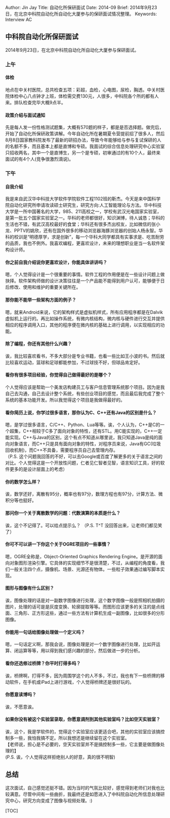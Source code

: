 Author: Jin Jay
Title: 自动化所保研面试
Date: 2014-09
Brief: 2014年9月23日，在北京中科院自动化所自动化大厦参与的保研面试情况整理。
Keywords: Interview  AC

## 中科院自动化所保研面试
2014年9月23日，在北京中科院自动化所自动化大厦参与保研面试。

### 上午
#### 体检
地点在中关村医院，总共检查五项：彩超，血检，心电图，尿检，胸透。中关村医院体检中心八点钟才上班，体检需交费130元，人很多，中科院各个所的都有人来。排队检查完毕大概9点半。

#### 政策介绍与面试通知
先是每人发一份性格测试题集，大概有570题的样子，都是是否选择题。做完后，开始了自动化所保研政策讲解。今年自动化所在暑期夏令营提前招了很多人，然后8月8日国家教科院发布了最新的研招办法，导致今年能够给与参与复试保研的人的名额不多，而且基本上都是直博和专硕。我面试的综合信息处理研究中心实验室只招收两名，其中一个是直博生，另一个是专硕，初审通过的有10个人，最终来面试的有4个人(竞争很激烈滴说)。

### 下午
#### 自我介绍
我是来自武汉华中科技大学软件学院软件工程1102班的靳杰。今天是来中国科学院自动化研究所申请攻读硕士研究生，研究方向:人工智能理论与方法。华中科技大学是一所中国著名的大学，985、211高校之一，学校有武汉光电国家实验室，是第一批五个国家实验室之一。华科的老师都很好，知识渊博，待人诚恳；华科的生活也不错，有武汉高校最好的食堂；华科还有很多杰出校友，比如微信的张小龙、PPTV的姚欣，还有在国外很多的移动浏览器海豚浏览器的创始人杨永智。华科的校训是“明德厚学，求是创新”，每一个华科大同学都具有实事求是、吃苦耐劳的品质，我也不例外。我喜欢编程，更喜欢设计，未来的理想职业是当一名软件架构设计师。

#### 你之前自我介绍说你更喜欢设计，你能具体讲讲吗？
嗯，个人觉得设计是一个很重要的事情。软件工程的作用便是在一些设计问题上做抉择。软件架构师做的设计决策往往是一个产品能不能得到用户认可，能够便于日后修改、使用和维护的重要关键所在。

#### 那你能不能举一些架构方面的例子？
嗯，就来Android来说，它的架构样式是虚拟机样式，所有应用程序都是在Dalvik虚拟机上运行的。再比如操作系统，有微内核结构，微内核与硬件进行交互并提供相应的程序调用入口，其他的程序便在微内核的基础上进行调用，以实现相应的功能。

#### 除了编程，你还有其他什么兴趣？
诶，我比较喜欢看书，不多大部分是专业书籍，也看一些比如王小波的书。然后就比较喜欢运动，篮球和足球都能参加，不过球技不好，但球品肯定好。

#### 看你有很多项目经验，你觉得自己做得最好的是哪个？
个人觉得应该是帮助一个美发店构建员工与客户信息管理系统那个项目。因为是我自己去沟通，自己去设计整个系统，有些创业项目的感觉，而且最后我完成了整个系统的基本功能开发。所以我觉得这个项目是我做得最好的。

#### 看你简历上说，你学过很多语言，那你认为C、C++还有Java的区别是什么？
嗯，是学过很多语言，C/C++、Python、Lua等等。诶，个人认为，C++是C的一个超集，C++相较于C多了面向对象的特性，还有STL。用C能实现的，C++一定能实现。C++与Java的区别，这个有点不知道从哪里说，我只知道Java是纯的面向对象语言，而C++只是具有面向对象的特性，对程序员来说，Java有GC(垃圾回收机制)，而C++不具备，需要程序员自己去管理内存。  
（P.S. 这个问题我回答的不好，可以去Google或百度了解更多的关于语言之间的对比。个人觉得这是一个开放性问题，仁者见仁智者见智，语言知识工具，好的软件更多的是设计层面上的考虑）

#### 你的数学怎么样？
诶，数学还好，离散有95分，概率也有97分，数理方程也有97分，计算方法、微积分等也挺好。

#### 那问你一个关于离散数学的问题：代数演算的本质是什么？
诶，这个不记得了。可以给点提示么？
（P.S. T^T 没回答出来，让老师们都见笑了）

#### 你可不可以讲一下你这个关于OGRE项目的一些事情？
嗯，OGRE全称是，Object-Oriented Graphics Rendering Engine。是开源的面向对象图形渲染引擎。它具体的实现细节不是很清楚，不过，从编程的角度看，我们一般关注四个点，摄像机、场景、光源还有物体。一些粒子效果通过编写脚本实现。

#### 图形与图像有什么区别？
诶，图像处理的话是对一副数字图像进行处理，这个数字图像一般是照相机拍摄的图片，处理的话可是是灰度变换、轮廓提取等等。而图形应该更多的关注的是点线面、三角形、正方形这些，通过一些方法有计算机生成一副图像，比如很多的分形图像。

#### 你能用一句话给图像处理做一个定义吗？
嗯，一句话定义啊，那我会说，图像处理是对一个数字图像进行处理，比如开运算、闭运算等等，用以得到我们感兴趣的部分，然后做进一步的分析。

#### 看你还选修过桥牌？你平时打得多吗？
诶，桥牌啊，打得不多，因为周围学这个的人不多，不过，我也有下一些桥牌的移动软件，在手机或iPad上进行游戏，个人觉得桥牌还是很好玩的。


#### 你愿意读博吗？
诶，不愿意诶。

#### 如果你没有被这个实验室录取，你愿意调剂到其他实验室吗？比如空天实验室？
诶，这个，我是学软件的，觉得这个实验室应该更适合吧，其他的实验室应该搞控制多一些，我怕我搞不定。所以我想还是继续留在这个实验室。  
【老师说，担心是不必要的，空天实验室并不是搞控制多一些，它主要是做图像处理的】  
(P.S. 诶，个人觉得这样拒绝别人的好意，真的很不明智)

## 总结
这次面试，自己感觉还挺不错。因为当时的气氛比较好，感觉得到老师们对我也比较满意。尽管中间有一些曲折，我最终还是如愿进入了中科院自动化所信息处理研究中心，研究方向变成了图像与视频处理。:)


[TOC]